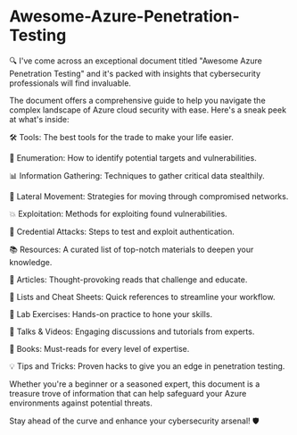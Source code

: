 # Awesome-Azure-Penetration-Testing

🔍 I've come across an exceptional document titled "Awesome Azure Penetration Testing" and it's packed with insights that cybersecurity professionals will find invaluable.

The document offers a comprehensive guide to help you navigate the complex landscape of Azure cloud security with ease. Here's a sneak peek at what's inside:

🛠 Tools: The best tools for the trade to make your life easier.

🔎 Enumeration: How to identify potential targets and vulnerabilities.

📊 Information Gathering: Techniques to gather critical data stealthily.

👣 Lateral Movement: Strategies for moving through compromised networks.

💥 Exploitation: Methods for exploiting found vulnerabilities.

🔑 Credential Attacks: Steps to test and exploit authentication.

📚 Resources: A curated list of top-notch materials to deepen your knowledge.

📃 Articles: Thought-provoking reads that challenge and educate.

📝 Lists and Cheat Sheets: Quick references to streamline your workflow.

🧪 Lab Exercises: Hands-on practice to hone your skills.

🎤 Talks & Videos: Engaging discussions and tutorials from experts.

📖 Books: Must-reads for every level of expertise.

💡 Tips and Tricks: Proven hacks to give you an edge in penetration testing.

Whether you're a beginner or a seasoned expert, this document is a treasure trove of information that can help safeguard your Azure environments against potential threats.

Stay ahead of the curve and enhance your cybersecurity arsenal! 🛡️

